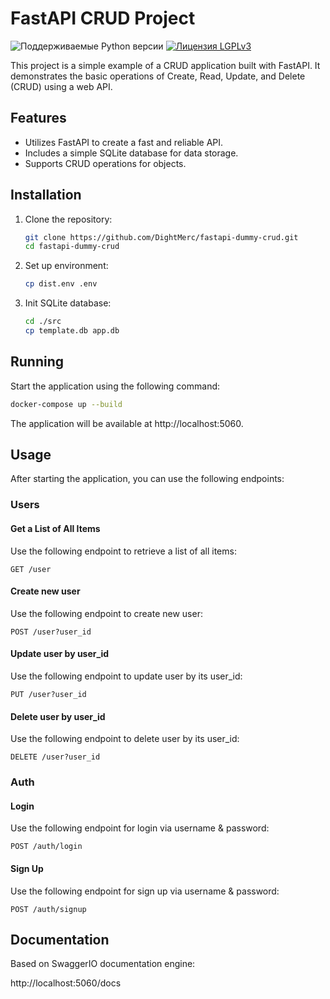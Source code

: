 # FastAPI CRUD Project

![Поддерживаемые Python версии](https://img.shields.io/badge/python-3.11+-blue.svg)
[![Лицензия LGPLv3](https://img.shields.io/badge/license-LGPLv3-lightgrey.svg)](https://www.gnu.org/licenses/lgpl-3.0.html)


This project is a simple example of a CRUD application built with FastAPI. It demonstrates the basic operations of Create, Read, Update, and Delete (CRUD) using a web API.

## Features

- Utilizes FastAPI to create a fast and reliable API.
- Includes a simple SQLite database for data storage.
- Supports CRUD operations for objects.

## Installation

1. Clone the repository:

    ```bash
    git clone https://github.com/DightMerc/fastapi-dummy-crud.git
    cd fastapi-dummy-crud
    ```

2. Set up environment:

    ```bash
    cp dist.env .env
    ```

3. Init SQLite database:

    ```bash
    cd ./src
    cp template.db app.db
    ```

## Running

Start the application using the following command:

```bash
docker-compose up --build
```

The application will be available at http://localhost:5060.


## Usage

After starting the application, you can use the following endpoints:

### Users

#### Get a List of All Items

Use the following endpoint to retrieve a list of all items:

```http
GET /user
```

#### Create new user

Use the following endpoint to create new user:

```http
POST /user?user_id
```

#### Update user by user_id

Use the following endpoint to update user by its user_id:

```http
PUT /user?user_id
```

#### Delete user by user_id

Use the following endpoint to delete user by its user_id:

```http
DELETE /user?user_id
```


### Auth

#### Login

Use the following endpoint for login via username & password:

```http
POST /auth/login
```


#### Sign Up

Use the following endpoint for sign up via username & password:

```http
POST /auth/signup
```

## Documentation

Based on SwaggerIO documentation engine:

http://localhost:5060/docs
